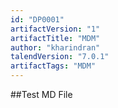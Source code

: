 ```yaml
---
id: "DP0001"
artifactVersion: "1"
artifactTitle: "MDM"
author: "kharindran"
talendVersion: "7.0.1"
artifactTags: "MDM"
---
```


##Test MD File